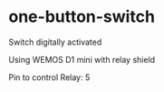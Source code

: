 # one-button-switch
Switch digitally activated

Using WEMOS D1 mini with relay shield

Pin to control Relay: 5
